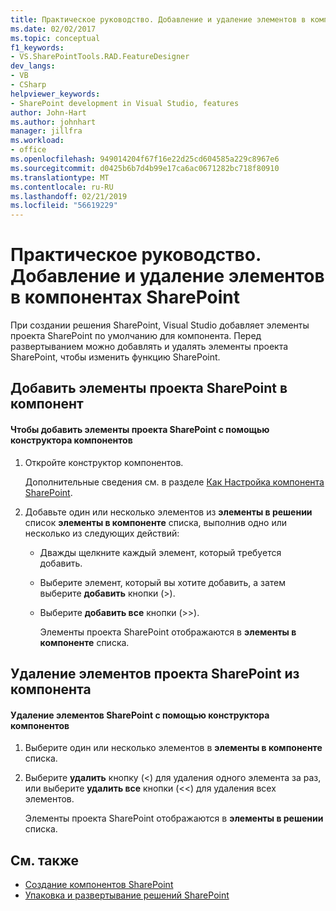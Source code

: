 ```yaml
---
title: Практическое руководство. Добавление и удаление элементов в компонентах SharePoint | Документация Майкрософт
ms.date: 02/02/2017
ms.topic: conceptual
f1_keywords:
- VS.SharePointTools.RAD.FeatureDesigner
dev_langs:
- VB
- CSharp
helpviewer_keywords:
- SharePoint development in Visual Studio, features
author: John-Hart
ms.author: johnhart
manager: jillfra
ms.workload:
- office
ms.openlocfilehash: 949014204f67f16e22d25cd604585a229c8967e6
ms.sourcegitcommit: d0425b6b7d4b99e17ca6ac0671282bc718f80910
ms.translationtype: MT
ms.contentlocale: ru-RU
ms.lasthandoff: 02/21/2019
ms.locfileid: "56619229"
---
```

# <a name="how-to-add-and-remove-items-to-sharepoint-features"></a>Практическое руководство. Добавление и удаление элементов в компонентах SharePoint
  При создании решения SharePoint, Visual Studio добавляет элементы проекта SharePoint по умолчанию для компонента. Перед развертыванием можно добавлять и удалять элементы проекта SharePoint, чтобы изменить функцию SharePoint.

## <a name="add-sharepoint-project-items-to-a-feature"></a>Добавить элементы проекта SharePoint в компонент

#### <a name="to-add-sharepoint-project-items-with-the-feature-designer"></a>Чтобы добавить элементы проекта SharePoint с помощью конструктора компонентов

1. Откройте конструктор компонентов.

    Дополнительные сведения см. в разделе [Как Настройка компонента SharePoint](../sharepoint/how-to-customize-a-sharepoint-feature.md).

2. Добавьте один или несколько элементов из **элементы в решении** список **элементы в компоненте** списка, выполнив одно или несколько из следующих действий:

   - Дважды щелкните каждый элемент, который требуется добавить.

   - Выберите элемент, который вы хотите добавить, а затем выберите **добавить** кнопки (>).

   - Выберите **добавить все** кнопки (>>).

     Элементы проекта SharePoint отображаются в **элементы в компоненте** списка.

## <a name="remove-sharepoint-project-items-from-a-feature"></a>Удаление элементов проекта SharePoint из компонента

#### <a name="to-remove-sharepoint-items-with-the-feature-designer"></a>Удаление элементов SharePoint с помощью конструктора компонентов

1.  Выберите один или несколько элементов в **элементы в компоненте** списка.

2.  Выберите **удалить** кнопку (<) для удаления одного элемента за раз, или выберите **удалить все** кнопки (<<) для удаления всех элементов.

     Элементы проекта SharePoint отображаются в **элементы в решении** списка.

## <a name="see-also"></a>См. также
- [Создание компонентов SharePoint](../sharepoint/creating-sharepoint-features.md)
- [Упаковка и развертывание решений SharePoint](../sharepoint/packaging-and-deploying-sharepoint-solutions.md)
